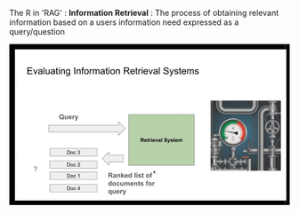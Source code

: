 


The R in  'RAG' : **Information Retrieval** : The process of obtaining relevant information based on a users information need expressed as a query/question

![](RAG%20Basics-image-1.png)






